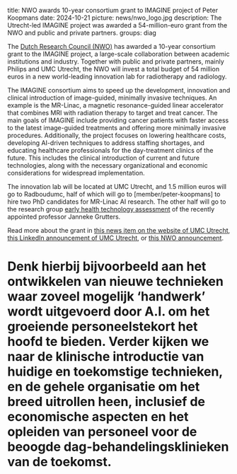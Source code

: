 title: NWO awards 10-year consortium grant to IMAGINE project of Peter Koopmans
date: 2024-10-21
picture: news/nwo_logo.jpg
description: The Utrecht-led IMAGINE project was awarded a 54-million-euro grant from the NWO and public and private partners.
groups: diag

The [Dutch Research Council (NWO)](https://www.nwo.nl/en) has awarded a 10-year consortium grant to the IMAGINE project, a large-scale collaboration between academic institutions and industry.
Together with public and private partners, mainly Philips and UMC Utrecht, the NWO will invest a total budget of 54 million euros in a new world-leading innovation lab for radiotherapy and radiology.

The IMAGINE consortium aims to speed up the development, innovation and clinical introduction of image-guided, minimally invasive techniques.
An example is the MR-Linac, a magnetic resonance-guided linear accelerator that combines MRI with radiation therapy to target and treat cancer.
The main goals of IMAGINE include providing cancer patients with faster access to the latest image-guided treatments and offering more minimally invasive procedures. 
Additionally, the project focuses on lowering healthcare costs, developing AI-driven techniques to address staffing shortages, and educating healthcare professionals for the day-treatment clinics of the future. 
This includes the clinical introduction of current and future technologies, along with the necessary organizational and economic considerations for widespread implementation.

The innovation lab will be located at UMC Utrecht, and 1.5 million euros will go to Radboudumc, half of which will go to [member/peter-koopmans] to hire two PhD candidates for MR-Linac AI research. 
The other half will go to the research group [early health technology assessment](https://www.radboudumc.nl/en/research/research-groups/early-health-technology-assessment) of the recently appointed professor Janneke Grutters.

Read more about the grant in [this news item on the website of UMC Utrecht](https://www.umcutrecht.nl/nieuws/imagine-van-start?lang=en), [this LinkedIn announcement of UMC Utrecht](https://www.linkedin.com/posts/cancerresearchumcu_cancerresearch-mrlinac-radiotherapy-activity-7239926468389007362-jsVr/), or [this NWO announcement](https://www.nwo.nl/en/news/research-and-collaboration-to-tackle-cancer-patient-care).

# Denk hierbij bijvoorbeeld aan het ontwikkelen van nieuwe technieken waar zoveel mogelijk ‘handwerk’ wordt uitgevoerd door A.I. om het groeiende personeelstekort het hoofd te bieden. Verder kijken we naar de klinische introductie van huidige en toekomstige technieken, en de gehele organisatie om het breed uitrollen heen, inclusief de economische aspecten en het opleiden van personeel voor de beoogde dag-behandelingsklinieken van de toekomst.